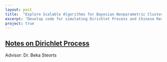 ```yaml
---
layout: post
title:  "Explore Scalable Algorithms for Bayesian Nonparametric Clustering"
excerpt: "Develop code for simulating Dirichlet Process and Chinese Restaurant Process."
project: true
---
```


## [Notes on Dirichlet Process](http://angieshen6.github.io/website/assets/docs/DirichletProcessNotes.pdf)

Advisor: Dr. Beka Steorts